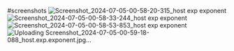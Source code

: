#screenshots
![Screenshot_2024-07-05-00-58-20-315_host exp exponent](https://github.com/Saswat2002/mob_app/assets/168168754/9bd613a8-1e46-436b-9420-85150f03a372)
![Screenshot_2024-07-05-00-58-33-244_host exp exponent](https://github.com/Saswat2002/mob_app/assets/168168754/c70a53a9-7c7b-45b9-920c-39d92a75187d)
![Screenshot_2024-07-05-00-58-53-853_host exp exponent](https://github.com/Saswat2002/mob_app/assets/168168754/4a0ced21-2e38-44d5-8d23-cd9e9946b01a)
![Uploading Screenshot_2024-07-05-00-59-18-088_host.exp.exponent.jpg…]()
